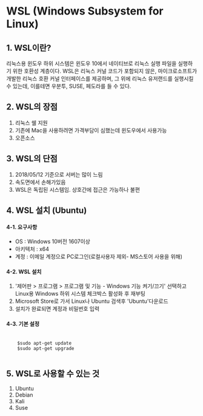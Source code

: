 # WSL (Windows Subsystem for Linux)
## 1. WSL이란?
리눅스용 윈도우 하위 시스템은 윈도우 10에서 네이티브로 리눅스 실행 파일을 실행하기 위한 호환성 계층이다. WSL은 리눅스 커널 코드가 포함되지 않은, 마이크로소프트가 개발한 리눅스 호환 커널 인터페이스를 제공하며, 그 위에 리눅스 유저랜드를 실행시킬 수 있는데, 이를테면 우분투, SUSE, 페도라를 들 수 있다.

## 2. WSL의 장점
1. 리눅스 쉘 지원
2. 기존에 Mac을 사용하려면 가격부담이 심했는데 윈도우에서 사용가능
3. 오픈소스

## 3. WSL의 단점
1. 2018/05/12 기준으로 서버는 많이 느림
2. 속도면에서 손해가있음
3. WSL은 독립된 시스템임. 상호간에 접근은 가능하나 불편


## 4. WSL 설치 (Ubuntu)

#### 4-1. 요구사항
* OS : Windows 10버전 1607이상
* 아키텍처 : x64
* 계정 : 이메일 계정으로 PC로그인(로컬사용자 제외- MS스토어 사용을 위해)

#### 4-2. WSL 설치
1. '제어판 > 프로그램 > 프로그램 및 기능 - Windows 기능 켜기/끄기' 선택하고Linux용 Windows 하위 시스템 체크박스 활성화 후 재부팅
2. Microsoft Store로 가서 Linux나 Ubuntu 검색후 'Ubuntu'다운로드
3. 설치가 완료되면 계정과 비밀번호 입력

#### 4-3. 기본 설정
<pre>
  <code>
    $sudo apt-get update 
    $sudo apt-get upgrade
  </code>
</pre>

## 5. WSL로 사용할 수 있는 것
1. Ubuntu
2. Debian
3. Kali
4. Suse
